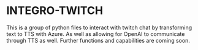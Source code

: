 # INTEGRO-TWITCH

This is a group of python files to interact with twitch chat by transforming text to TTS with Azure. As well as allowing for OpenAI to communicate through TTS as well. Further functions and capabilities are coming soon. 
